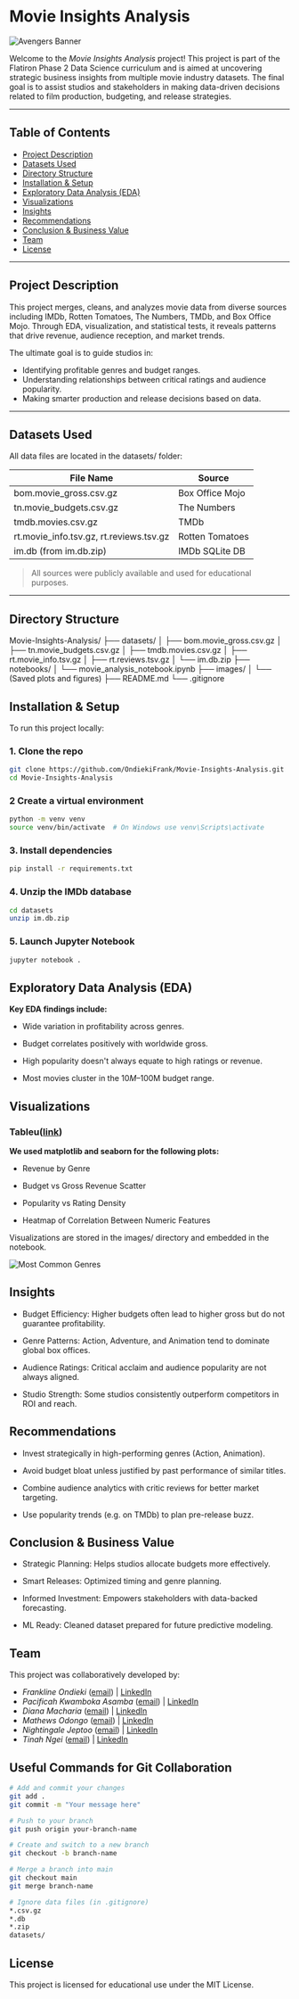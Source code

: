 # Movie Insights Analysis

![Avengers Banner](images/Avanger1.jpeg)

Welcome to the *Movie Insights Analysis* project! This project is part of the Flatiron Phase 2 Data Science curriculum and is aimed at uncovering strategic business insights from multiple movie industry datasets. The final goal is to assist studios and stakeholders in making data-driven decisions related to film production, budgeting, and release strategies.

---

## Table of Contents

- [Project Description](#project-description)
- [Datasets Used](#datasets-used)
- [Directory Structure](#directory-structure)
- [Installation & Setup](#installation--setup)
- [Exploratory Data Analysis (EDA)](#exploratory-data-analysis-eda)
- [Visualizations](#visualizations)
- [Insights](#insights)
- [Recommendations](#recommendations)
- [Conclusion & Business Value](#conclusion--business-value)
- [Team](#team)
- [License](#license)

---

## Project Description

This project merges, cleans, and analyzes movie data from diverse sources including IMDb, Rotten Tomatoes, The Numbers, TMDb, and Box Office Mojo. Through EDA, visualization, and statistical tests, it reveals patterns that drive revenue, audience reception, and market trends.

The ultimate goal is to guide studios in:
- Identifying profitable genres and budget ranges.
- Understanding relationships between critical ratings and audience popularity.
- Making smarter production and release decisions based on data.

---

## Datasets Used

All data files are located in the datasets/ folder:

| File Name | Source |
|----------|--------|
| bom.movie_gross.csv.gz | Box Office Mojo |
| tn.movie_budgets.csv.gz | The Numbers |
| tmdb.movies.csv.gz | TMDb |
| rt.movie_info.tsv.gz, rt.reviews.tsv.gz | Rotten Tomatoes |
| im.db (from im.db.zip) | IMDb SQLite DB |

> All sources were publicly available and used for educational purposes.

---

## Directory Structure

Movie-Insights-Analysis/
├── datasets/
│ ├── bom.movie_gross.csv.gz
│ ├── tn.movie_budgets.csv.gz
│ ├── tmdb.movies.csv.gz
│ ├── rt.movie_info.tsv.gz
│ ├── rt.reviews.tsv.gz
│ └── im.db.zip
├── notebooks/
│ └── movie_analysis_notebook.ipynb
├── images/
│ └── (Saved plots and figures)
├── README.md
└── .gitignore

## Installation & Setup

To run this project locally:

### 1. Clone the repo
```bash
git clone https://github.com/OndiekiFrank/Movie-Insights-Analysis.git
cd Movie-Insights-Analysis
```

### 2 Create a virtual environment
```bash
python -m venv venv
source venv/bin/activate  # On Windows use venv\Scripts\activate
```
### 3. Install dependencies
```bash
pip install -r requirements.txt
```

### 4. Unzip the IMDb database
```bash
cd datasets
unzip im.db.zip
```
### 5. Launch Jupyter Notebook
```bash
jupyter notebook .
```
## Exploratory Data Analysis (EDA)
**Key EDA findings include:**

- Wide variation in profitability across genres.

- Budget correlates positively with worldwide gross.

- High popularity doesn't always equate to high ratings or revenue.

- Most movies cluster in the $10M–$100M budget range.

## Visualizations

### Tableu([link](https://public.tableau.com/app/profile/mathews.odongo/viz/movies_insights/Movie-Insights?publish=yes))


**We used matplotlib and seaborn for the following plots:**

- Revenue by Genre

- Budget vs Gross Revenue Scatter

- Popularity vs Rating Density

- Heatmap of Correlation Between Numeric Features

Visualizations are stored in the images/ directory and embedded in the notebook.

![Most Common Genres](images/Mostcommongenres.png)

## Insights
- Budget Efficiency: Higher budgets often lead to higher gross but do not guarantee profitability.

- Genre Patterns: Action, Adventure, and Animation tend to dominate global box offices.

- Audience Ratings: Critical acclaim and audience popularity are not always aligned.

- Studio Strength: Some studios consistently outperform competitors in ROI and reach.

## Recommendations
- Invest strategically in high-performing genres (Action, Animation).

- Avoid budget bloat unless justified by past performance of similar titles.

- Combine audience analytics with critic reviews for better market targeting.

- Use popularity trends (e.g. on TMDb) to plan pre-release buzz.

## Conclusion & Business Value
- Strategic Planning: Helps studios allocate budgets more effectively.

- Smart Releases: Optimized timing and genre planning.

- Informed Investment: Empowers stakeholders with data-backed forecasting.

- ML Ready: Cleaned dataset prepared for future predictive modeling.

## Team
This project was collaboratively developed by:

- *Frankline Ondieki* ([email](mailto:ondiekifrank021@gmail.com)) | [LinkedIn](https://www.linkedin.com/in/frankline-ondieki-39a61828a/)
- *Pacificah Kwamboka Asamba* ([email](mailto:sikamboga1@gmail.com)) | [LinkedIn](https://www.linkedin.com/in/pacificah-omboga-42959b83/)
- *Diana Macharia* ([email](mailto:hellendiana091@gmail.com)) | [LinkedIn](https://www.linkedin.com/in/hellen-diana-njeri)
- *Mathews Odongo* ([email](mailto:wandera59@gmail.com)) | [LinkedIn](https://www.linkedin.com/in/mathews-odongo-9a2541368?trk=contact-info)
- *Nightingale Jeptoo* ([email](mailto:nightingalemib@gmail.com)) | [LinkedIn](https://www.linkedin.com/in/jeptoo-nightingale-36131741/)
- *Tinah Ngei* ([email](mailto:tinahngei@gmail.com)) | [LinkedIn](https://www.linkedin.com/in/tinah-ngei-4b411386/)

## Useful Commands for Git Collaboration
```bash
# Add and commit your changes
git add .
git commit -m "Your message here"

# Push to your branch
git push origin your-branch-name

# Create and switch to a new branch
git checkout -b branch-name

# Merge a branch into main
git checkout main
git merge branch-name

# Ignore data files (in .gitignore)
*.csv.gz
*.db
*.zip
datasets/
```

## License
This project is licensed for educational use under the MIT License.